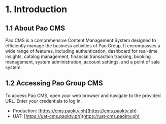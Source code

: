 # 1. Introduction

## 1.1 About Pao CMS

Pao CMS is a comprehensive Content Management System designed to efficiently manage the business activities of Pao Group. It encompasses a wide range of features, including authentication, dashboard for real-time insights, catalog management, financial transaction tracking, booking management, system administration, account settings, and a point of sale system.

## 1.2 Accessing Pao Group CMS

To access Pao CMS, open your web browser and navigate to the provided URL. Enter your credentials to log in.

* Production: [https://cms.paoktv.ph](https://cms.paoktv.ph)
* UAT: [https://uat-cms.paoktv.ph](https://uat-cms.paoktv.ph)
